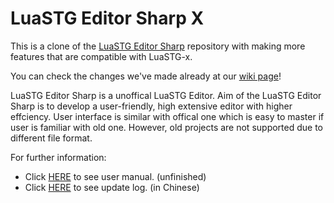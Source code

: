 LuaSTG Editor Sharp X
====

This is a clone of the [LuaSTG Editor Sharp](https://github.com/czh098tom/LuaSTG-Editor-Sharp) repository with making more features that are compatible with LuaSTG-x.

You can check the changes we've made already at our [wiki page](https://github.com/zinoLath/LuaSTG-Editor-Sharp-X/wiki)!


LuaSTG Editor Sharp is a unoffical LuaSTG Editor.
Aim of the LuaSTG Editor Sharp is to develop a user-friendly, high extensive editor with higher effciency.
User interface is similar with offical one which is easy to master if user is familiar with old one.
However, old projects are not supported due to different file format.

For further information:

* Click [HERE](https://github.com/czh098tom/LuaSTG-Editor-Sharp/blob/master/User%20Manual.md) to see user manual. (unfinished)
* Click [HERE](https://github.com/czh098tom/LuaSTG-Editor-Sharp/blob/master/LuaSTGEditorSharp/Update%20Log.txt) to see update log. (in Chinese)
